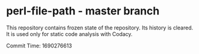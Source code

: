 # perl-file-path - master branch

This repository contains frozen state of the repository.
Its history is cleared. It is used only for static code
analysis with Codacy.

Commit Time: 1690276613